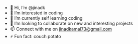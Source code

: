 - 👋 Hi, I’m @jinadk
- 👀 I’m interested in coding
- 🌱 I’m currently self learning coding
- 💞️ I’m looking to collaborate on new and interesting projects
- 📫 Connect with me on jinadkamal73@gmail.com
- ⚡ Fun fact: couch potato 

<!---
jinadk/jinadk is a ✨ special ✨ repository because its `README.md` (this file) appears on your GitHub profile.
You can click the Preview link to take a look at your changes.
--->
